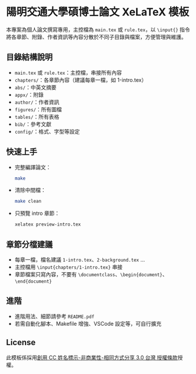 # 陽明交通大學碩博士論文 XeLaTeX 模板

本專案為個人論文撰寫專用，主控檔為 `main.tex` 或 `rule.tex`，以 `\input{}` 指令將各章節、附錄、作者資訊等內容分散於不同子目錄與檔案，方便管理與維護。

## 目錄結構說明

- `main.tex` 或 `rule.tex`：主控檔，串接所有內容
- `chapters/`：各章節內容（建議每章一檔，如 1-intro.tex）
- `abs/`：中英文摘要
- `appx/`：附錄
- `author/`：作者資訊
- `figures/`：所有圖檔
- `tables/`：所有表格
- `bib/`：參考文獻
- `config/`：格式、字型等設定

## 快速上手

- 完整編譯論文：
  ```bash
  make
  ```
- 清除中間檔：
  ```bash
  make clean
  ```
- 只預覽 intro 章節：
  ```bash
  xelatex preview-intro.tex
  ```

## 章節分檔建議

- 每章一檔，檔名建議 `1-intro.tex`、`2-background.tex` ...
- 主控檔用 `\input{chapters/1-intro.tex}` 串接
- 章節檔案只寫內容，不要有 `\documentclass`、`\begin{document}`、`\end{document}`

## 進階

- 進階用法、細節請參考 `README.pdf`
- 若需自動化腳本、Makefile 增強、VSCode 設定等，可自行擴充

## License
   此模板係採用[創用 CC 姓名標示-非商業性-相同方式分享 3.0 台灣 授權條款](https://creativecommons.org/licenses/by-nc-sa/3.0/tw/legalcode)授權。
